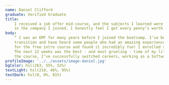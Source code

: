 ```yaml
---
name: Daniel Clifford
graduate: Verified Graduate
title:
    I received a job offer mid-course, and the subjects I learned were current, if not more so,
    in the company I joined. I honestly feel I got every penny’s worth.
body:
    “ I was an EMT for many years before I joined the bootcamp. I’ve been looking to make a
    transition and have heard some people who had an amazing experience here. I signed up
    for the free intro course and found it incredibly fun! I enrolled shortly thereafter.
    The next 12 weeks was the best - and most grueling - time of my life. Since completing
    the course, I’ve successfully switched careers, working as a Software Engineer at a VR startup. ”
profileImage: '../../assets/image-daniel.jpg'
bgColor: hsl(263, 55%, 52%)
textLight: hsl(210, 46%, 95%)
textDark: hsl(0, 0%, 81%)
---
```

